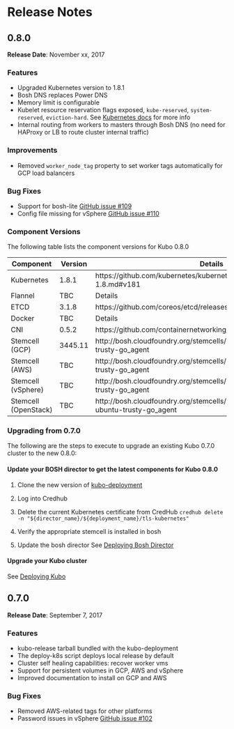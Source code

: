 # Release Notes

## 0.8.0

**Release Date**: November xx, 2017

### Features
* Upgraded Kubernetes version to 1.8.1
* Bosh DNS replaces Power DNS
* Memory limit is configurable
* Kubelet resource reservation flags exposed, `kube-reserved`, `system-reserved`, `eviction-hard`. See [Kubernetes docs](https://kubernetes.io/docs/tasks/administer-cluster/reserve-compute-resources/) for more info
* Internal routing from workers to masters through Bosh DNS (no need for HAProxy or LB to route cluster internal traffic) 

### Improvements
* Removed ```worker_node_tag``` property to set worker tags automatically for GCP load balancers

### Bug Fixes
* Support for bosh-lite [GitHub issue #109](https://github.com/cloudfoundry-incubator/kubo-release/issues/109)
* Config file missing for vSphere [GitHub issue #110](https://github.com/cloudfoundry-incubator/kubo-release/issues/110)

### Component Versions
The following table lists the component versions for Kubo 0.8.0

  <table>
  <thead>
  <tr>
    <th>Component</th>
    <th>Version</th>
     <th>Details</th>
  </tr>
  </thead>
  <tbody>
  <tr>
    <td>Kubernetes</td>
    <td>1.8.1</td>
    <td>https://github.com/kubernetes/kubernetes/blob/master/CHANGELOG-1.8.md#v181</td>
  </tr>
  <tr>
    <td>Flannel</td>
    <td>TBC</td>
    <td>Details</td>
  </tr>
   <tr>
    <td>ETCD</td>
     <td>3.1.8</td>
     <td>https://github.com/coreos/etcd/releases/tag/v3.1.8</td>
  </tr>   
  <tr>
    <td>Docker</td>
    <td>TBC</td>
    <td>Details</td>
  </tr>
  <tr>
    <td>CNI</td>
    <td>0.5.2</td>
    <td>https://github.com/containernetworking/cni/releases/tag/v0.5.2</td>
  </tr>
  <tr>
    <td>Stemcell (GCP)</td>
    <td>3445.11</td>
    <td>http://bosh.cloudfoundry.org/stemcells/bosh-google-kvm-ubuntu-trusty-go_agent</td>
  </tr>
  <tr>
    <td>Stemcell (AWS)</td>
    <td>TBC</td>
    <td>http://bosh.cloudfoundry.org/stemcells/bosh-aws-xen-ubuntu-trusty-go_agent</td>
  </tr>
  <tr>
    <td>Stemcell (vSphere)</td>
    <td>TBC</td>
    <td>http://bosh.cloudfoundry.org/stemcells/bosh-vsphere-esxi-ubuntu-trusty-go_agent</td>
  </tr>
     <tr>
    <td>Stemcell (OpenStack)</td>
    <td>TBC</td>
    <td>http://bosh.cloudfoundry.org/stemcells/bosh-openstack-kvm-ubuntu-trusty-go_agent</td>
  </tr>
  </tbody>
  </table>

### Upgrading from 0.7.0
The following are the steps to execute to upgrade an existing Kubo 0.7.0 cluster to the new 0.8.0:

#### Update your BOSH director to get the latest components for Kubo 0.8.0
1. Clone the new version of [kubo-deployment](https://github.com/cloudfoundry-incubator/kubo-deployment)
2. Log into Credhub
3. Delete the current Kubernetes certificate from CredHub
``` credhub delete -n "${director_name}/${deployment_name}/tls-kubernetes" ```

3. Verify the appropriate stemcell is installed in bosh
4. Update the bosh director
See [Deploying Bosh Director](https://docs-kubo.cfapps.io/installing/gcp/deploying-bosh-gcp/#step-5-deploy-bosh-director)

#### Upgrade your Kubo cluster
See [Deploying Kubo](https://docs-kubo.cfapps.io/installing/deploying-kubo/#step-3-deploy-kubo)


## 0.7.0

**Release Date**: September 7, 2017

### Features
* kubo-release tarball bundled with the kubo-deployment
* The deploy-k8s script deploys local release by default
* Cluster self healing capabilities: recover worker vms
* Support for persistent volumes in GCP, AWS and vSphere
* Improved documentation to install on GCP and AWS

### Bug Fixes
* Removed AWS-related tags for other platforms
* Password issues in vSphere [GitHub issue #102](https://github.com/cloudfoundry-incubator/kubo-release/issues/102)
